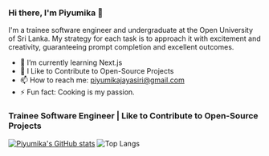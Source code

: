 ### Hi there, I'm Piyumika 👋

I'm a trainee software engineer and undergraduate at the Open University of Sri Lanka. My strategy for each task is to approach it with excitement and creativity, guaranteeing prompt completion and excellent outcomes.

- 🌱 I’m currently learning Next.js
- 👯 I Like to Contribute to Open-Source Projects
- 📫 How to reach me: piyumikajayasiri@gmail.com
- ⚡ Fun fact: Cooking is my passion.

### Trainee Software Engineer | Like to Contribute to Open-Source Projects
  [![Piyumika's GitHub stats](https://github-readme-stats.vercel.app/api?username=PiyumikaJayasiri)](https://github.com/PiyumikaJayasiri/github-readme-stats) ![Top Langs](https://github-readme-stats.vercel.app/api/top-langs/?username=PiyumikaJayasiri&langs_count=8)


